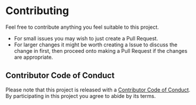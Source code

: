 # Contributing

Feel free to contribute anything you feel suitable to this project. 

* For small issues you may wish to just create a Pull Request. 
* For larger changes it might be worth creating a Issue to discuss the change in first, then proceed onto making a Pull 
  Request if the changes are appropriate.

## Contributor Code of Conduct

Please note that this project is released with a [Contributor Code of Conduct](CODE_OF_CONDUCT.md). By participating in this project you agree to abide by its terms.